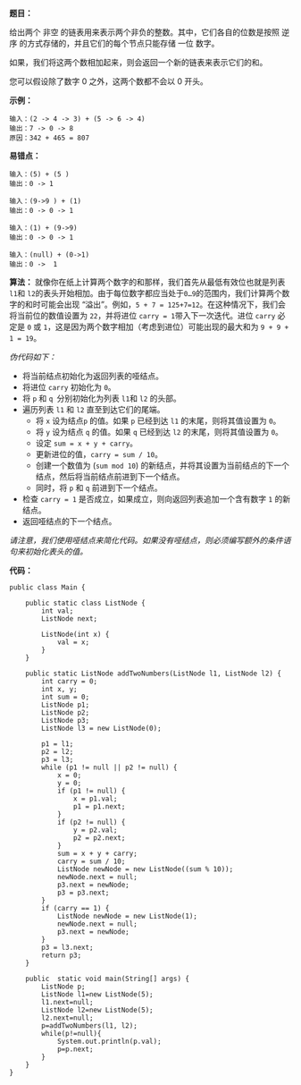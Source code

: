 **题目：**

给出两个 非空 的链表用来表示两个非负的整数。其中，它们各自的位数是按照 逆序 的方式存储的，并且它们的每个节点只能存储 一位 数字。

如果，我们将这两个数相加起来，则会返回一个新的链表来表示它们的和。

您可以假设除了数字 0 之外，这两个数都不会以 0 开头。

**示例：**
```
输入：(2 -> 4 -> 3) + (5 -> 6 -> 4)
输出：7 -> 0 -> 8
原因：342 + 465 = 807
```
**易错点：**
```
输入：(5) + (5 )
输出：0 -> 1 
```
```
输入：(9->9 ) + (1)
输出：0 -> 0 -> 1
```
```
输入：(1) + (9->9)
输出：0 -> 0 -> 1
```
```
输入：(null) + (0->1)
输出：0 ->  1
```
**算法：**
就像你在纸上计算两个数字的和那样，我们首先从最低有效位也就是列表` l1`和 `l2`的表头开始相加。由于每位数字都应当处于` 0…9 `的范围内，我们计算两个数字的和时可能会出现 “溢出”。例如，`5 + 7 = 125+7=12`。在这种情况下，我们会将当前位的数值设置为 `22`，并将进位 `carry = 1`带入下一次迭代。进位 `carry` 必定是 `0` 或 `1`，这是因为两个数字相加（考虑到进位）可能出现的最大和为 `9 + 9 + 1 = 19`。

*伪代码如下：*

* 将当前结点初始化为返回列表的哑结点。
* 将进位 `carry` 初始化为 `0`。
* 将 `p` 和 `q `分别初始化为列表 `l1`和 `l2` 的头部。
* 遍历列表 `l1` 和 `l2` 直至到达它们的尾端。
	- 将 `x` 设为结点`p` 的值。如果 `p` 已经到达 `l1` 的末尾，则将其值设置为 `0`。
	- 将 `y` 设为结点 `q` 的值。如果 `q` 已经到达 `l2` 的末尾，则将其值设置为 `0`。
	- 设定 `sum = x + y + carry`。
	- 更新进位的值，`carry = sum / 10`。
	- 创建一个数值为 (`sum mod 10`) 的新结点，并将其设置为当前结点的下一个结点，然后将当前结点前进到下一个结点。
	- 同时，将 `p` 和 `q` 前进到下一个结点。
* 检查 `carry = 1` 是否成立，如果成立，则向返回列表追加一个含有数字 `1` 的新结点。
* 返回哑结点的下一个结点。

*请注意，我们使用哑结点来简化代码。如果没有哑结点，则必须编写额外的条件语句来初始化表头的值。*

**代码：**

```
public class Main {

    public static class ListNode {
        int val;
        ListNode next;

        ListNode(int x) {
            val = x;
        }
    }

    public static ListNode addTwoNumbers(ListNode l1, ListNode l2) {
        int carry = 0;
        int x, y;
        int sum = 0;
        ListNode p1;
        ListNode p2;
        ListNode p3;
        ListNode l3 = new ListNode(0);

        p1 = l1;
        p2 = l2;
        p3 = l3;
        while (p1 != null || p2 != null) {
            x = 0;
            y = 0;
            if (p1 != null) {
                x = p1.val;
                p1 = p1.next;
            }
            if (p2 != null) {
                y = p2.val;
                p2 = p2.next;
            }
            sum = x + y + carry;
            carry = sum / 10;
            ListNode newNode = new ListNode((sum % 10));
            newNode.next = null;
            p3.next = newNode;
            p3 = p3.next;
        }
        if (carry == 1) {
            ListNode newNode = new ListNode(1);
            newNode.next = null;
            p3.next = newNode;
        }
        p3 = l3.next;
        return p3;
    }

    public  static void main(String[] args) {
        ListNode p;
        ListNode l1=new ListNode(5);
        l1.next=null;
        ListNode l2=new ListNode(5);
        l2.next=null;
        p=addTwoNumbers(l1, l2);
        while(p!=null){
            System.out.println(p.val);
            p=p.next;
        }
    }
}
```
